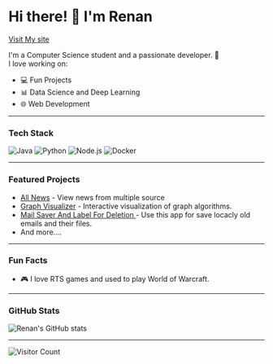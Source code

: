 # Hi there! 👋 I'm Renan

[Visit My site](https://renanbazinin.github.io/)


I'm a Computer Science student and a passionate developer. 🚀  
I love working on:  
- 💻 Fun Projects
- 📊 Data Science and Deep Learning  
- 🌐 Web Development  

---

### Tech Stack  
![Java](https://img.shields.io/badge/Java-ED8B00?style=for-the-badge&logo=java&logoColor=white)  ![Python](https://img.shields.io/badge/Python-3776AB?style=for-the-badge&logo=python&logoColor=white)  ![Node.js](https://img.shields.io/badge/Node.js-339933?style=for-the-badge&logo=nodedotjs&logoColor=white)  ![Docker](https://img.shields.io/badge/Docker-2496ED?style=for-the-badge&logo=docker&logoColor=white)  

---

### Featured Projects  
- [All News](https://renanbazinin.github.io/allNews/public/index.html) - View news from multiple source
- [Graph Visualizer](https://renanbazinin.github.io/Graphs-For-Algorithms/) - Interactive visualization of graph algorithms.
- [Mail Saver And Label For Deletion  ](https://github.com/renanbazinin/MailSaver-Bot) - Use this app for save locacly old emails and their files.
- And more....
---

### Fun Facts  
- 🎮 I love RTS games and used to play World of Warcraft.  

---

### GitHub Stats  
![Renan's GitHub stats](https://github-readme-stats.vercel.app/api?username=renanbazinin&show_icons=true&theme=radical&hide_rank=true)  

---

![Visitor Count](https://komarev.com/ghpvc/?username=renanbazinin&color=green)  

